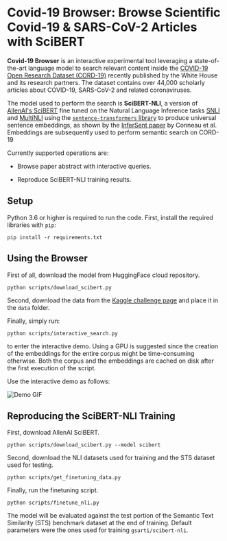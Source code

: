 # Covid-19 Browser: Browse Scientific Covid-19 & SARS-CoV-2 Articles with SciBERT

**Covid-19 Browser** is an interactive experimental tool leveraging a state-of-the-art language model to search relevant content inside the [COVID-19 Open Research Dataset (CORD-19)](https://pages.semanticscholar.org/coronavirus-research) recently published by the White House and its research partners. The dataset contains over 44,000 scholarly articles about COVID-19, SARS-CoV-2 and related coronaviruses.

The model used to perform the search is **SciBERT-NLI**, a version of [AllenAI's SciBERT](https://github.com/allenai/scibert) fine tuned on the Natural Language Inference tasks [SNLI](https://nlp.stanford.edu/projects/snli/) and [MultiNLI](https://www.nyu.edu/projects/bowman/multinli/) using the [`sentence-transformers` library](https://github.com/UKPLab/sentence-transformers/) to produce universal sentence embeddings, as shown by the [InferSent paper](https://www.aclweb.org/anthology/D17-1070/) by Conneau et al. Embeddings are subsequently used to perform semantic search on CORD-19

Currently supported operations are:

- Browse paper abstract with interactive queries.

- Reproduce SciBERT-NLI training results.

## Setup

Python 3.6 or higher is required to run the code. First, install the required libraries with `pip`:

```shell
pip install -r requirements.txt
```

## Using the Browser

First of all, download the model from HuggingFace cloud repository.

```shell
python scripts/download_scibert.py
```

Second, download the data from the [Kaggle challenge page](https://www.kaggle.com/allen-institute-for-ai/CORD-19-research-challenge) and place it in the `data` folder.

Finally, simply run:

```shell
python scripts/interactive_search.py
```

to enter the interactive demo. Using a GPU is suggested since the creation of the embeddings for the entire corpus might be time-consuming otherwise. Both the corpus and the embeddings are cached on disk after the first execution of the script.

Use the interactive demo as follows:

![Demo GIF](img/demo.gif)

## Reproducing the SciBERT-NLI Training

First, download AllenAI SciBERT.

```shell
python scripts/download_scibert.py --model scibert
```

Second, download the NLI datasets used for training and the STS dataset used for testing.

```shell
python scripts/get_finetuning_data.py
```

Finally, run the finetuning script. 

```shell
python scripts/finetune_nli.py
```

The model will be evaluated against the test portion of the Semantic Text Similarity (STS) benchmark dataset at the end of training. Default parameters were the ones used for training `gsarti/scibert-nli`.
